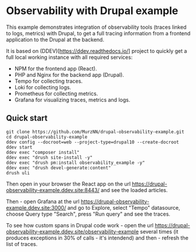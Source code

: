 # Observability with Drupal example

This example demonstrates integration of observability tools (traces linked to
logs, metrics) with Drupal, to get a full tracing information from a frontend
application to the Drupal at the backend.

It is based on (DDEV)[https://ddev.readthedocs.io/] project to quickly get a full
local working instance with all required services:
- NPM for the frontend app (React).
- PHP and Nginx for the backend app (Drupal).
- Tempo for collecting traces.
- Loki for collecting logs.
- Prometheus for collecting metrics.
- Grafana for visualizing traces, metrics and logs.

## Quick start

```
git clone https://github.com/MurzNN/drupal-observability-example.git
cd drupal-observability-example
ddev config --docroot=web --project-type=drupal10 --create-docroot
ddev start
ddev exec "composer install"
ddev exec "drush site-install -y"
ddev exec "drush pm:install observability_example -y"
ddev exec "drush devel-generate:content"
drush uli
```

Then open in your browser the React app on the url
https://drupal-observability-example.ddev.site:8443/
and see the loaded articles.

Then - open Grafana at the url
https://drupal-observability-example.ddev.site:3000/
and go to Explore, select "Tempo" datasource, choose Query type "Search", press "Run query" and see the traces.

To see how custom spans in Drupal code work - open the url
https://drupal-observability-example.ddev.site/observability-example
several times (it produces exceptions in 30% of calls - it's intendend)
and then - refresh the list of traces.
